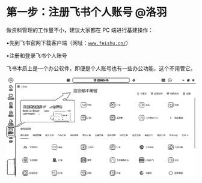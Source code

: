 # 第一步：注册飞书个人账号 @洛羽

做资料管理的工作量不小，建议大家都在 PC 端进行基建操作：

•先到飞书官网下载客户端（网址：[`www.feishu.cn/`](https://www.feishu.cn/)）

•注册和登录飞书个人账号

飞书本质上是一个办公软件，即便是个人账号也有一些办公功能，这个不用管它。

![](img/c6f5f41d43856ce349f6c1c2f7e0584e.png)